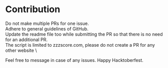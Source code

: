 # Contribution

Do not make multiple PRs for one issue. \
Adhere to general guidelines of GitHub. \
Update the readme file too while submitting the PR so that there is no need for an additional PR. \
The script is limited to zzzscore.com, please do not create a PR for any other website \

Feel free to message in case of any issues. Happy Hacktoberfest.
